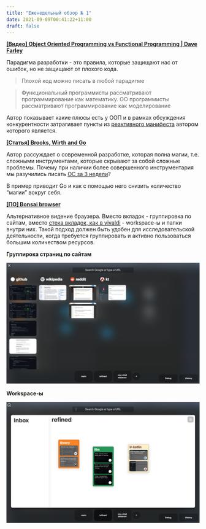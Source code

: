 ```yaml
---
title: "Еженедельный обзор № 1"
date: 2021-09-09T00:41:22+11:00
draft: false
---
```


<!--more-->

**[[Видео] Object Oriented Programming vs Functional Programming | Dave Farley](https://www.youtube.com/watch?v=-VADIcicpcg)**

Парадигма разработки - это правила, которые защищают нас от ошибок, но не защищают от плохого кода.

> Плохой код можно писать в любой парадигме

> Функциональный программисты рассматривают программирование как математику. ОО программисты рассматривают программирование как моделирование

Автор показывает какие плюсы есть у ООП и в рамках обсуждения конкурентности затрагивает пункты из [реактивного манифеста](https://www.reactivemanifesto.org) автором которого является. 

**[[Статья] Brooks, Wirth and Go](https://fredrikholmqvist.com/posts/brooks-wirth-go/)**

Автор рассуждает о современной разработке, которая полна магии, т.е. сложными инструментами, которые скрывают за собой сложные проблемы. Почему при наличии более совершенного инструментария мы разучились писать [ОС за 3 недели](https://www.youtube.com/watch?v=EY6q5dv_B-o&t=1360s)?

В пример приводит Go и как с помощью него снизить количество “магии” вокруг себя.

**[[ПО] Bonsai browser](https://bonsaibrowser.com/)**

Альтернативное видение браузера. Вместо вкладок - группировка по сайтам, вместо [стека вкладок, как в vivaldi](https://help.vivaldi.com/desktop/tabs/tab-stacks/) - workspace-ы и папки внутри них. Такой подход должен быть удобен для исследовательской деятельности, когда требуется группировать и активно пользоваться большим количеством ресурсов.

**Группирока страниц по сайтам**

![Группирока страниц по сайтам](/img/bonsaibrowser1.png)

**Workspace-ы**

![Workspace-ы](/img/bonsaibrowser2.png)